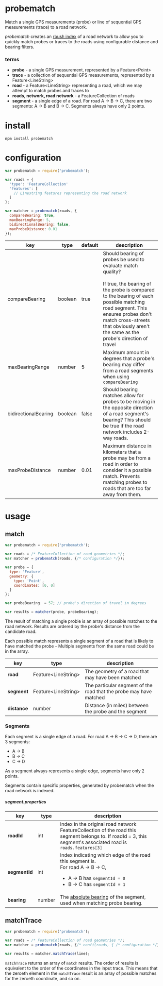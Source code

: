 # probematch

Match a single GPS measurements (probe) or line of sequential GPS measurements (trace) to a road network.

*probematch* creates an [rbush index](https://github.com/mourner/rbush) of a road network to allow you to quickly match probes or traces to the roads using configurable distance and bearing filters.

### terms

- **probe** - a single GPS measurement, represented by a Feature&lt;Point&gt;
- **trace** - a collection of sequential GPS measurements, represented by a Feature&lt;LineString&gt;
- **road** - a Feature&lt;LineString&gt; representing a road, which we may attempt to match probes and traces to
- **roads, network, road network** - a FeatureCollection of roads
- **segment** - a single edge of a road. For road A -> B -> C, there are two segments: A -> B and B -> C. Segments always have only 2 points.

# install

`npm install probematch`

# configuration

```js
var probematch = require('probematch');

var roads = {
  'type': 'FeatureCollection'
  'features': [
    // Linestring features representing the road network
  ]
};

var matcher = probematch(roads, {
  compareBearing: true,
  maxBearingRange: 5,
  bidirectionalBearing: false,
  maxProbeDistance: 0.01
});
```

key | type | default | description
--- | --- | --- | ---
compareBearing | boolean | true | Should bearing of probes be used to evaluate match quality? <br /><br />If true, the bearing of the probe is compared to the bearing of each possible matching road segment. This ensures probes don't match cross-streets that obviously aren't the same as the probe's direction of travel
maxBearingRange | number | 5 | Maximum amount in degrees that a probe's bearing may differ from a road segments when using `compareBearing`
bidirectionalBearing | boolean | false | Should bearing matches allow for probes to be moving in the opposite direction of a road segment's bearing? This should be true if the road network includes 2-way roads.
maxProbeDistance | number | 0.01 | Maximum distance in kilometers that a probe may be from a road in order to consider it a possible match. Prevents matching probes to roads that are too far away from them.




# usage
## match

```js
var probematch = require('probematch');

var roads = /* FeatureCollection of road geometries */;
var matcher = probematch(roads, {/* configuration */});

var probe = {
  type: 'Feature',
  geometry: {
    type: 'Point',
    coordinates: [0, 0]
  }
};

var probeBearing  = 57; // probe's direction of travel in degrees

var results = matcher(probe, probeBearing);
```

The result of matching a single proble is an array of possible matches to the road network. Results are ordered by the probe's distance from the candidate road.

Each possible match represents a single segment of a road that is likely to have matched the probe - Multiple segments from the same road could be in the array.

key | type | description
--- | --- | ---
**road** | Feature&lt;LineString&gt; | The geometry of a road that may have been matched
**segment** | Feature&lt;LineString&gt; | The particular segment of the road that the probe may have matched
**distance** | number | Distance (in miles) between the probe and the segment

### Segments

Each segment is a single edge of a road. For road A -> B -> C -> D, there are 3 segments:

- A -> B
- B -> C
- C -> D

As a segment always represents a single edge, segments have only 2 points.

Segments contain specific properties, generated by probematch when the road network is indexed.

##### segment.properties

key | type | description
--- | --- | ---
**roadId** | int | Index in the original road network FeatureCollection of the road this segment belongs to. If roadId = 3, this segment's associated road is `roads.features[3]`
**segmentId** | int | Index indicating which edge of the road this segment is. <br />For road A -> B -> C, <ul><li>A -> B has `segmentId = 0`</li><li>B -> C has `segmentId = 1`</li></ul>
**bearing** | number | The [absolute bearing](https://en.wikipedia.org/wiki/Absolute_bearing) of the segment, used when matching probe bearing.


## matchTrace


```js
var probematch = require('probematch');

var roads = /* FeatureCollection of road geometries */;
var matcher = probematch(roads, {/* confi(roads, { /* configuration */});

var results = matcher.matchTrace(line);
```

`matchTrace` returns an array of `match` results. The order of results is equivalent to the order of the coordinates in the input trace. This means that the zeroeth element in the `matchTrace` result is an array of possible matches for the zeroeth coordinate, and so on.
